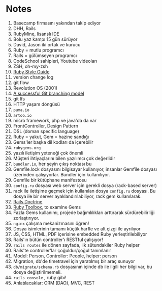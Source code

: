 # Notes

1. Basecamp firmasını yakından takip ediyor
2. DHH, Rails
3. RubyMine, lisanslı IDE
4. Bolu  yaz kampı 15 gün sürüyor
5. David, Jason iki ortak ve kurucu
6. Ruby = mutlu programcı
7. Rails = gülümseyen programcı
8. CodeSchool sahipleri, Youtube videoları
9. ZSH, oh-my-zsh
10. [Ruby Style Guide](https://rubystyle.guide/)
11. version change log
12. git flow
13. Revolution OS (2001)
14. [A successful Git branching model](https://nvie.com/posts/a-successful-git-branching-model/)
15. git lfs
16. HTTP yaşam döngüsü
17. `puma.io` 
18. `artoo.io`
19. micro framework, php ve java'da da var
20. FrontController, Design Pattern
21. DSL (doman specific language)
22. Ruby = yakut, Gem = hazine sandığı
23. Gems'ler başka dil kodları da içerebilir
24. `rubygems.org`
25. yazılı iletişim yeteneği çok önemli
26. Müşteri ihtiyaçlarını bilen yazılımcı çok değerlidir
27. `bundler.io`, her şeyin çıkış noktası bu
28. Gemfile.lock dosyasını bilgisayar kullanıyor, insanlar Gemfile dosyası üzerinden çalışıyorlar. Bundler için kullanılıyor.
29. Gemfile bir kütüphane manifestosu
30. `config.ru` dosyası web server için gerekli dosya (rack-based server)
31. rack ile iletişime geçmek için kullanılan dosya `config.ru` dosyası. Bu dosya ile bir server ayaklandırılabiliyor, rack gem kullanılarak. 
32. [Rails Doctrine](https://rubyonrails.org/doctrine/)
33. [Ruby Toolbox](https://www.ruby-toolbox.com/), to examine Gems
34. Fazla Gems kullanımı, projede bağımlılıkları arttırarak sürdürebilirliği zorlaştırıyor. 
35. `nginx` çalışma mekanizmasını öğren!
36. Dosya isimlerinin tamamı küçük harfle ve alt çizgi ile ayrılıyor
37. JS, CSS, HTML, PDF içerisine embedded Ruby yerleştirilebiliyor
38. Rails'ın bütün controller'ı RESTful çalışıyor!
39. `rails routes` ile dönen sayfada, ilk sütundakiler Ruby helper
40. Rails'te controller'lar çoğuldur/çoğul tanımlanır
41. Model: Person, Controller: People, helper: person
42. Migration, db'de timetravel için yaratılmış bir araç sunuyor
43. `db/migrate/schema.rb` dosyasının içinde db ile ilgili her bilgi var, bu dosya değiştirilmemeli.
44. `rails console` , ruby gibi!
45. Anlatılacaklar: ORM (DAO), MVC, REST